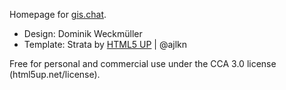 Homepage for [gis.chat](https://gis.chat).

- Design: Dominik Weckmüller
- Template: Strata by [HTML5 UP](html5up.net) | @ajlkn

Free for personal and commercial use under the CCA 3.0 license (html5up.net/license).
